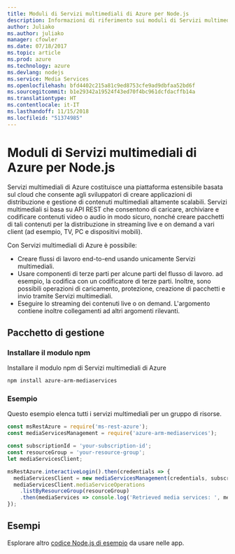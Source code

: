 ```yaml
---
title: Moduli di Servizi multimediali di Azure per Node.js
description: Informazioni di riferimento sui moduli di Servizi multimediali di Azure per Node.js
author: Juliako
ms.author: juliako
manager: cfowler
ms.date: 07/18/2017
ms.topic: article
ms.prod: azure
ms.technology: azure
ms.devlang: nodejs
ms.service: Media Services
ms.openlocfilehash: bfd4402c215a81c9ed8753cfe9ad9dbfaa52bd6f
ms.sourcegitcommit: b1e29342a19524f43ed70f4bc961dcfdacffb14a
ms.translationtype: HT
ms.contentlocale: it-IT
ms.lasthandoff: 11/15/2018
ms.locfileid: "51374985"
---
```

# <a name="azure-media-services-modules-for-nodejs"></a>Moduli di Servizi multimediali di Azure per Node.js

Servizi multimediali di Azure costituisce una piattaforma estensibile basata sul cloud che consente agli sviluppatori di creare applicazioni di distribuzione e gestione di contenuti multimediali altamente scalabili. Servizi multimediali si basa su API REST che consentono di caricare, archiviare e codificare contenuti video o audio in modo sicuro, nonché creare pacchetti di tali contenuti per la distribuzione in streaming live e on demand a vari client (ad esempio, TV, PC e dispositivi mobili).

Con Servizi multimediali di Azure è possibile:
- Creare flussi di lavoro end-to-end usando unicamente Servizi multimediali. 
- Usare componenti di terze parti per alcune parti del flusso di lavoro. ad esempio, la codifica con un codificatore di terze parti. Inoltre, sono possibili operazioni di caricamento, protezione, creazione di pacchetti e invio tramite Servizi multimediali.
- Eseguire lo streaming dei contenuti live o on demand. L'argomento contiene inoltre collegamenti ad altri argomenti rilevanti.

## <a name="management-package"></a>Pacchetto di gestione

### <a name="install-the-npm-module"></a>Installare il modulo npm

Installare il modulo npm di Servizi multimediali di Azure

```bash
npm install azure-arm-mediaservices
```

### <a name="example"></a>Esempio

Questo esempio elenca tutti i servizi multimediali per un gruppo di risorse.

```javascript
const msRestAzure = require('ms-rest-azure');
const mediaServicesManagement = require('azure-arm-mediaservices');

const subscriptionId = 'your-subscription-id';
const resourceGroup = 'your-resource-group';
let mediaServicesClient;

msRestAzure.interactiveLogin().then(credentials => {
  mediaServicesClient = new mediaServicesManagement(credentials, subscriptionId);
  mediaServicesClient.mediaServiceOperations
    .listByResourceGroup(resourceGroup)
    .then(mediaServices => console.log('Retrieved media services: ', mediaServices));
});
```

## <a name="samples"></a>Esempi

Esplorare altro [codice Node.js di esempio](https://azure.microsoft.com/resources/samples/?platform=nodejs) da usare nelle app.
